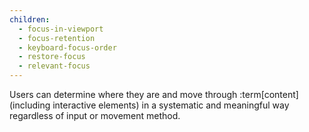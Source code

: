 ```yaml
---
children:
  - focus-in-viewport
  - focus-retention
  - keyboard-focus-order
  - restore-focus
  - relevant-focus
---
```


Users can determine where they are and move through :term[content] (including interactive elements) in a systematic and meaningful way regardless of input or movement method.
